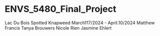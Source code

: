 # ENVS_5480_Final_Project
Lac Du Bois
Spotted Knapweed
March117/2024 - April.10/2024
Matthew Francis
Tanya Brouwers
Nicole Rien
Jasmine Ehlert
